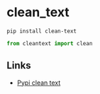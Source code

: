 # clean_text

```shell
pip install clean-text
```

```python
from cleantext import clean

```

## Links

- [Pypi clean text](https://pypi.org/project/clean-text/)